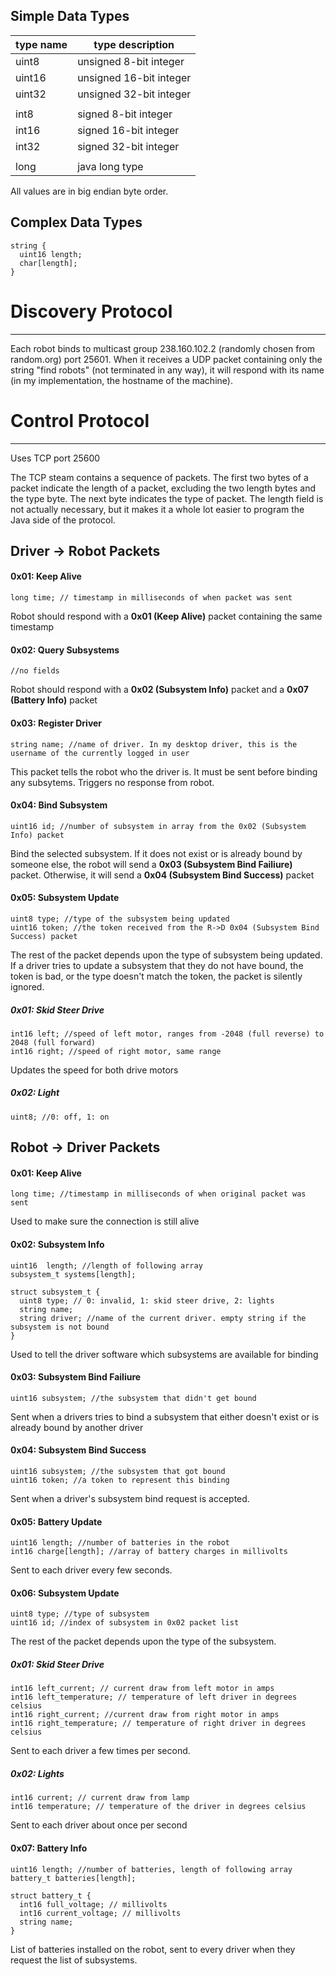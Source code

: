 ## Simple Data Types

type name | type description
----------|-----------------
uint8     | unsigned 8-bit integer
uint16    | unsigned 16-bit integer
uint32    | unsigned 32-bit integer
          |
int8      | signed 8-bit integer
int16     | signed 16-bit integer
int32     | signed 32-bit integer
          |
long      | java long type

All values are in big endian byte order.

## Complex Data Types

```
string {
  uint16 length;
  char[length];
}
```

# Discovery Protocol
---
Each robot binds to multicast group 238.160.102.2 (randomly chosen from random.org) port 25601. When it receives a UDP packet containing only the string "find robots" (not terminated in any way), it will respond with its name (in my implementation, the hostname of the machine).


# Control Protocol
---
Uses TCP port 25600

The TCP steam contains a sequence of packets. The first two bytes of a packet indicate the length of a packet, excluding the two length bytes and the type byte. The next byte indicates the type of packet. The length field is not actually necessary, but it makes it a whole lot easier to program the Java side of the protocol.

## Driver -> Robot Packets
#### 0x01: Keep Alive

    long time; // timestamp in milliseconds of when packet was sent
    
  Robot should respond with a **0x01 (Keep Alive)** packet containing the same timestamp

#### 0x02: Query Subsystems

    //no fields

  Robot should respond with a **0x02 (Subsystem Info)** packet and a **0x07 (Battery Info)** packet

#### 0x03: Register Driver

    string name; //name of driver. In my desktop driver, this is the username of the currently logged in user

  This packet tells the robot who the driver is. It must be sent before binding any subsytems. Triggers no response from robot.
  
#### 0x04: Bind Subsystem

    uint16 id; //number of subsystem in array from the 0x02 (Subsystem Info) packet

  Bind the selected subsystem. If it does not exist or is already bound by someone else, the robot will send a **0x03 (Subsystem Bind Failiure)** packet. Otherwise, it will send a **0x04 (Subsystem Bind Success)** packet

#### 0x05: Subsystem Update

    uint8 type; //type of the subsystem being updated
    uint16 token; //the token received from the R->D 0x04 (Subsystem Bind Success) packet

  The rest of the packet depends upon the type of subsystem being updated. If a driver tries to update a subsystem that they do not have bound, the token is bad, or the type doesn't match the token, the packet is silently ignored.
  
##### 0x01: Skid Steer Drive

    int16 left; //speed of left motor, ranges from -2048 (full reverse) to 2048 (full forward)
    int16 right; //speed of right motor, same range

  Updates the speed for both drive motors

##### 0x02: Light

    uint8; //0: off, 1: on

## Robot -> Driver Packets

#### 0x01: Keep Alive

    long time; //timestamp in milliseconds of when original packet was sent

  Used to make sure the connection is still alive
#### 0x02: Subsystem Info

    uint16	length; //length of following array
    subsystem_t	systems[length];

    struct subsystem_t {
      uint8 type; // 0: invalid, 1: skid steer drive, 2: lights
      string name;
      string driver; //name of the current driver. empty string if the subsystem is not bound
    }

  Used to tell the driver software which subsystems are available for binding
  
#### 0x03: Subsystem Bind Failiure

    uint16 subsystem; //the subsystem that didn't get bound
    
  Sent when a drivers tries to bind a subsystem that either doesn't exist or is already bound by another driver
 
#### 0x04: Subsystem Bind Success
 
    uint16 subsystem; //the subsystem that got bound
    uint16 token; //a token to represent this binding
    
  Sent when a driver's subsystem bind request is accepted.
  
#### 0x05: Battery Update

    uint16 length; //number of batteries in the robot
    int16 charge[length]; //array of battery charges in millivolts
    
  Sent to each driver every few seconds.
  
#### 0x06: Subsystem Update

    uint8 type; //type of subsystem
    uint16 id; //index of subsystem in 0x02 packet list

 The rest of the packet depends upon the type of the subsystem.
 
##### 0x01: Skid Steer Drive
 
    int16 left_current; // current draw from left motor in amps
    int16 left_temperature; // temperature of left driver in degrees celsius
    int16 right_current; //current draw from right motor in amps
    int16 right_temperature; // temperature of right driver in degrees celsius
    
  Sent to each driver a few times per second.
  
##### 0x02: Lights

    int16 current; // current draw from lamp
    int16 temperature; // temperature of the driver in degrees celsius
    
  Sent to each driver about once per second
#### 0x07: Battery Info

    uint16 length; //number of batteries, length of following array
    battery_t batteries[length];
    
    struct battery_t {
      int16 full_voltage; // millivolts
      int16 current_voltage; // millivolts
      string name;
    }
    
  List of batteries installed on the robot, sent to every driver when they request the list of subsystems.